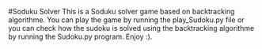 #Soduku Solver
This is a Soduku solver game based on
backtracking algorithme.
You can play the game by running the play_Sudoku.py file
or you can check how the sudoku is solved using the backtracking algorithme 
by running the Sudoku.py program.
Enjoy :).